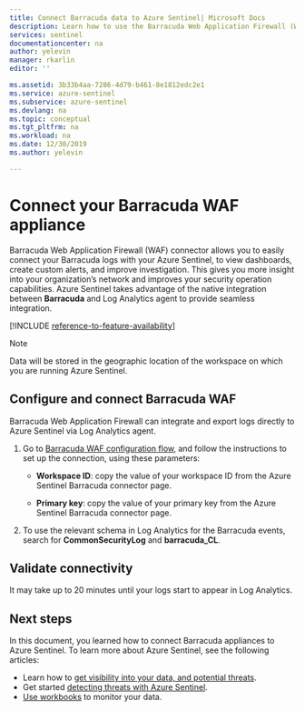 ```yaml
---
title: Connect Barracuda data to Azure Sentinel| Microsoft Docs
description: Learn how to use the Barracuda Web Application Firewall (WAF) connector to connect Barracuda logs with Azure Sentinel.
services: sentinel
documentationcenter: na
author: yelevin
manager: rkarlin
editor: ''

ms.assetid: 3b33b4aa-7286-4d79-b461-8e1812edc2e1
ms.service: azure-sentinel
ms.subservice: azure-sentinel
ms.devlang: na
ms.topic: conceptual
ms.tgt_pltfrm: na
ms.workload: na
ms.date: 12/30/2019
ms.author: yelevin

---
```

# Connect your Barracuda WAF appliance 

Barracuda Web Application Firewall (WAF) connector allows you to easily connect your Barracuda logs with your Azure Sentinel, to view dashboards, create custom alerts, and improve investigation. This gives you more insight into your organization’s network and improves your security operation capabilities. Azure Sentinel takes advantage of the native integration between **Barracuda** and Log Analytics agent to provide seamless integration. 

[!INCLUDE [reference-to-feature-availability](includes/reference-to-feature-availability.md)]

> [!NOTE]
> Data will be stored in the geographic location of the workspace on which you are running Azure Sentinel.

## Configure and connect Barracuda WAF

Barracuda Web Application Firewall can integrate and export logs directly to Azure Sentinel via Log Analytics agent.

1. Go to [Barracuda WAF configuration flow](https://campus.barracuda.com/product/webapplicationfirewall/doc/73696965/configure-the-barracuda-web-application-firewall-to-integrate-with-the-oms-server-and-export-logs/), and follow the instructions to set up the connection, using these parameters:

    - **Workspace ID**: copy the value of your workspace ID from the Azure Sentinel Barracuda connector page.

    - **Primary key**: copy the value of your primary key from the Azure Sentinel Barracuda connector page.

1. To use the relevant schema in Log Analytics for the Barracuda events, search for **CommonSecurityLog** and **barracuda_CL**.

## Validate connectivity

It may take up to 20 minutes until your logs start to appear in Log Analytics. 



## Next steps
In this document, you learned how to connect Barracuda appliances to Azure Sentinel. To learn more about Azure Sentinel, see the following articles:
- Learn how to [get visibility into your data, and potential threats](get-visibility.md).
- Get started [detecting threats with Azure Sentinel](detect-threats-built-in.md).
- [Use workbooks](/azure/sentinel/articles/sentinel/monitor-your-data.md) to monitor your data.